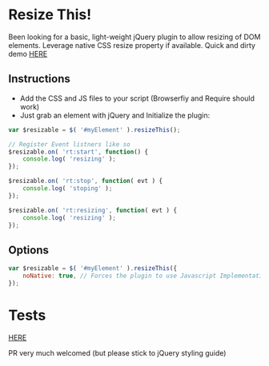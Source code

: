 # Resize This!

Been looking for a basic, light-weight jQuery plugin to allow resizing of DOM elements. Leverage native CSS resize property if available.
Quick and dirty demo [HERE](http://m4nuc.github.io/resizeThis/demo/)

## Instructions
* Add the CSS and JS files to your script (Browserfiy and Require should work)
* Just grab an element with jQuery and Initialize the plugin:

```javascript
var $resizable = $( '#myElement' ).resizeThis();

// Register Event listners like so
$resizable.on( 'rt:start', function() {
    console.log( 'resizing' );
});

$resizable.on( 'rt:stop', function( evt ) {
    console.log( 'stoping' );
});

$resizable.on( 'rt:resizing', function( evt ) {
    console.log( 'resizing' );
});
```

## Options
```javascript
var $resizable = $( '#myElement' ).resizeThis({
    noNative: true, // Forces the plugin to use Javascript Implementation of resize
});
```

# Tests
[HERE](http://m4nuc.github.io/resizeThis/tests/)

PR very much welcomed (but please stick to jQuery styling guide)
